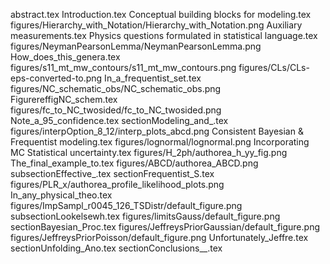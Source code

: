 abstract.tex
Introduction.tex
Conceptual building blocks for modeling.tex
figures/Hierarchy_with_Notation/Hierarchy_with_Notation.png
Auxiliary measurements.tex
Physics questions formulated in statistical language.tex
figures/NeymanPearsonLemma/NeymanPearsonLemma.png
How_does_this_genera.tex
figures/s11_mt_mw_contours/s11_mt_mw_contours.png
figures/CLs/CLs-eps-converted-to.png
In_a_frequentist_set.tex
figures/NC_schematic_obs/NC_schematic_obs.png
FigurereffigNC_schem.tex
figures/fc_to_NC_twosided/fc_to_NC_twosided.png
Note_a_95_confidence.tex
sectionModeling_and_.tex
figures/interpOption_8_12/interp_plots_abcd.png
Consistent Bayesian & Frequentist modeling.tex
figures/lognormal/lognormal.png
Incorporating MC Statistical uncertainty.tex
figures/H_2ph/authorea_h_yy_fig.png
The_final_example_to.tex
figures/ABCD/authorea_ABCD.png
subsectionEffective_.tex
sectionFrequentist_S.tex
figures/PLR_x/authorea_profile_likelihood_plots.png
In_any_physical_theo.tex
figures/ImpSampl_r0045_126_TSDistr/default_figure.png
subsectionLookelsewh.tex
figures/limitsGauss/default_figure.png
sectionBayesian_Proc.tex
figures/JeffreysPriorGaussian/default_figure.png
figures/JeffreysPriorPoisson/default_figure.png
Unfortunately_Jeffre.tex
sectionUnfolding_Ano.tex
sectionConclusions__.tex
